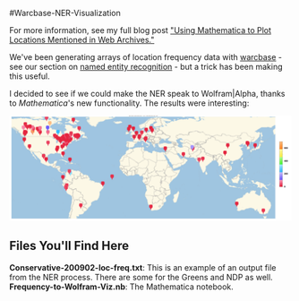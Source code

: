 #Warcbase-NER-Visualization

For more information, see my full blog post ["Using Mathematica to Plot Locations Mentioned in Web Archives."](http://ianmilligan.ca/2015/08/05/using-mathematica-to-plot-locations-mentioned-in-web-archives/)

We've been generating arrays of location frequency data with [warcbase](https://github.com/lintool/warcbase) - see our section on [named entity recognition](https://github.com/lintool/warcbase/wiki/Pig:-Named-Entity-Recognition-(on-a-cluster)) - but a trick has been making this useful.

I decided to see if we could make the NER speak to Wolfram|Alpha, thanks to *Mathematica*'s new functionality. The results were interesting:

![Example output from this file](Conservative-Frequency-Map.png)

## Files You'll Find Here
**Conservative-200902-loc-freq.txt**: This is an example of an output file from the NER process. There are some for the Greens and NDP as well.  
**Frequency-to-Wolfram-Viz.nb**: The Mathematica notebook.  

